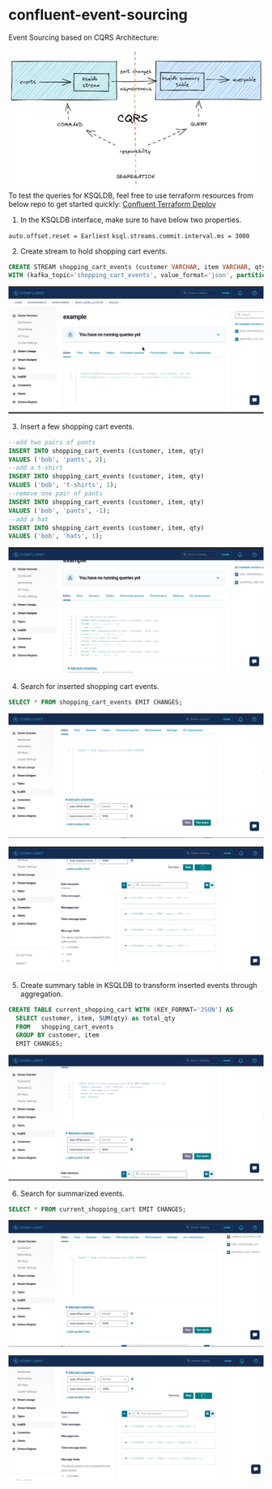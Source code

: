# confluent-event-sourcing

Event Sourcing based on CQRS Architecture:

![Event Sourcing based on CQRS Architecture](./cqrs-confluent-architecture.png)
To test the queries for KSQLDB, feel free to use terraform resources from below repo to get started quickly:
[Confluent Terraform Deploy](https://github.com/Satej/confluent-kafka-terraform)

1. In the KSQLDB interface, make sure to have below two properties.

`auto.offset.reset = Earliest`
`ksql.streams.commit.interval.ms = 3000`

2. Create stream to hold shopping cart events.

```sql
CREATE STREAM shopping_cart_events (customer VARCHAR, item VARCHAR, qty INT)
WITH (kafka_topic='shopping_cart_events', value_format='json', partitions=1);
```

![Create Shopping Cart Stream](./1-create-stream-shopping-carts-events.png)

3. Insert a few shopping cart events.

```sql
--add two pairs of pants
INSERT INTO shopping_cart_events (customer, item, qty)
VALUES ('bob', 'pants', 2);
--add a t-shirt
INSERT INTO shopping_cart_events (customer, item, qty)
VALUES ('bob', 't-shirts', 1);
--remove one pair of pants
INSERT INTO shopping_cart_events (customer, item, qty)
VALUES ('bob', 'pants', -1);
--add a hat
INSERT INTO shopping_cart_events (customer, item, qty)
VALUES ('bob', 'hats', 1);
```
![Insert Shopping Cart Events](./2-insert-shopping-cart-events.png)

4. Search for inserted shopping cart events.

```sql
SELECT * FROM shopping_cart_events EMIT CHANGES;
```

![Search Shopping Cart Events](./3-select-inserted-events.png)

![Output](./4-select-output.png)

5. Create summary table in KSQLDB to transform inserted events through aggregation.

```sql
CREATE TABLE current_shopping_cart WITH (KEY_FORMAT='JSON') AS
  SELECT customer, item, SUM(qty) as total_qty 
  FROM   shopping_cart_events 
  GROUP BY customer, item 
  EMIT CHANGES;
```

![Create Summary Table](./5-create-summarized-table.png)

6. Search for summarized events.

```sql
SELECT * FROM current_shopping_cart EMIT CHANGES;
```

![Search Summarized Events](./6-search-current-shopping-cart.png)

![Output](./7-current-search-result.png)
